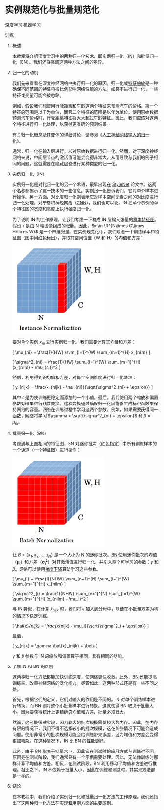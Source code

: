 # 实例规范化与批量规范化

[深度学习](https://www.baeldung.com/cs/category/ai/deep-learning) [机器学习](https://www.baeldung.com/cs/category/ai/ml)

[训练](https://www.baeldung.com/cs/tag/training)

1. 概述

    本教程将介绍深度学习中的两种归一化技术，即实例归一化（IN）和批量归一化（BN）。我们还将强调这两种方法之间的差异。

2. 归一化的动机

    我们先来看看在深度神经网络中执行归一化的原因。归一化或[特征缩放](https://www.baeldung.com/cs/feature-scaling)是一种确保不同范围的特征将按比例影响网络性能的方法。如果不进行归一化，一些特征或变量可能会被忽略。

    [例如](https://www.baeldung.com/cs/batch-normalization-cnn)，假设我们想使用行驶距离和车龄这两个特征来预测汽车的价格。第一个特征的范围是以千为单位，而第二个特征的范围是以年为单位。使用原始数据预测汽车价格时，行驶距离特征将大大超过车龄特征。因此，我们应该对这两个特征进行归一化处理，以获得更准确的预测结果。

    有关归一化概念及其变体的详细讨论，请参阅《[人工神经网络输入的归一化](https://www.baeldung.com/cs/normalizing-inputs-artificial-neural-network)》。

    通常，归一化在输入层进行，以对原始数据进行归一化。然而，对于深度神经网络来说，中间层节点的激活值可能会变得非常大，从而导致与我们的例子相同的问题。这就需要在隐藏层也进行某种类型的归一化。

3. 实例归一化（IN）

    实例归一化是对比归一化的另一个术语，最早出现在 [StyleNet](https://openaccess.thecvf.com/content_cvpr_2017/papers/Ulyanov_Improved_Texture_Networks_CVPR_2017_paper.pdf) 论文中。这两个名称都揭示了这一技术的一些信息。实例归一化告诉我们，它对单个样本进行操作。另一方面，对比度归一化则表示它对样本空间元素之间的对比度进行归一化处理。对于卷积神经网络（[CNN](https://www.baeldung.com/cs/ai-convolutional-neural-networks)），我们也可以说，IN 在单个示例的单个特征图的宽度和高度上执行强度归一化。

    为了说明 IN 的工作原理，让我们考虑一下构成 IN 层输入张量的[样本特征图](https://openaccess.thecvf.com/content_ECCV_2018/papers/Yuxin_Wu_Group_Normalization_ECCV_2018_paper.pdf)。假设 x 是由 N 幅图像组成的张量。因此，$x \in \R^{N\times C\times H\times W}$ 是一个四维张量。在实例规范化中，我们考虑一个训练样本和特征图（图中用红色标出），并取其空间位置（W 和 H）的均值和方差：

    ![实例规范](pic/instance-norm-300x287-1.webp)

    要对单个实例 $x_{ni}$ 进行实例归一化，我们需要计算其均值和方差：

    \[ \mu_{ni} = \frac{1}{HW} \sum_{l=1}^{W} \sum_{m=1}^{H} x_{nilm} \]

    \[ \sigma^2_{ni} = \frac{1}{HW} \sum_{l=1}^{W} \sum_{m=1}^{H} (x_{nilm} - \mu_{ni})^2 \]

    然后，利用得到的均值和方差，对每个空间维度进行归一化处理：

    \[ y_{nijk} = \frac{x_{nijk} - \mu_{ni}}{\sqrt{\sigma^2_{ni} + \epsilon}} \]

    其中 $\epsilon$ 是为使训练更稳定而添加的一个小值。最后，我们使用两个缩放和偏置参数对结果进行线性变换。这种变换通过确保归一化层能够生成标识函数来保持网络的容量。网络在训练过程中学习这两个参数。例如，如果需要获得同一函数，网络将学习 $\gamma = \sqrt{\sigma^2_{ni} + \epsilon}$ 和 $\beta = \mu_{ni}$。

4. 批量归一化（BN）

    考虑到与上图相同的特征图，BN 对迷你批次（红色指定）中所有训练样本的一个通道（一个特征图）进行操作：

    ![批规范](pic/batch-norm-300x291-1.webp)

    让 $B = \{x_1, x_2, ..., x_N\}$ 是一个大小为 N 的迷你批次。[BN](http://proceedings.mlr.press/v37/ioffe15.pdf) 使用迷你批次的均值（$\pmb{\mu_i}$）和方差（$\pmb{\sigma^2_i}$）对其激活值进行归一化，并引入两个可学习的参数：$\gamma$ 和 $\beta$。网络可以使用[梯度下降](https://www.baeldung.com/java-gradient-descent)算法学习这些参数。

    \[ \mu_{i} = \frac{1}{NHW} \sum_{n=1}^{N} \sum_{l=1}^{W} \sum_{m=1}^{H} x_{nilm} \]

    \[ \sigma^2_{i} = \frac{1}{NHW} \sum_{n=1}^{N} \sum_{l=1}^{W} \sum_{m=1}^{H} (x_{nilm} - \mu_i)^2 \]

    与 IN 类似，在计算 $\hat{x}_{nijk}$ 时，我们将 $\epsilon$ 加入到分母中，以便在小批量方差为零的情况下稳定训练。

    \[ \hat{x}_{nijk} = \frac{x_{nijk} - \mu_i}{\sqrt{\sigma^2_i + \epsilon}} \]

    最后，

    \[ y_{nijk} = \gamma \hat{x}_{nijk} + \beta \]

    $\gamma$ 和 $\beta$ 参数与 IN 的缩放和偏置算子相同，具有相同的功能。

5. 了解 IN 和 BN 的区别

    这两种归一化方法都能加快训练速度，使网络更快收敛。此外，[BN](https://arxiv.org/pdf/1806.02375.pdf) 还能提高训练率，改善神经网络的泛化能力。尽管如此，这两种形式还是有一些不同之处。

    首先，根据它们的定义，它们对输入的作用是不同的。IN 对单个训练样本进行转换，而 BN 则对整个小批量样本进行转换。这就使得 BN 取决于批量大小，因为要获得统计上更精确的均值和方差，批量必须很大。

    然而，这可能很难实现，因为较大的批次规模需要较大的内存。因此，在内存有限的情况下，我们不得不选择较小的批次规模，这在某些情况下可能会造成问题。使用非常小的批次规模可能会给训练带来误差，因为均值和方差会变得更加嘈杂。在这种情况下，IN 比 BN 的[性能](https://ieeexplore.ieee.org/stamp/stamp.jsp?arnumber=9163397&casa_token=Fp4U_lcEuL8AAAAA:9Y1Le8ye8p9cAWm2CD0E114QWV3Tfqrd9NScFaS5mdLP7bPG1svKmvh7So7K1S4n3SsbG3N3&tag=1)更好。

    此外，由于 BN 取决于批量大小，因此它在测试时的应用方式与训练时不同。原因是在测试阶段，我们通常只有一个示例需要处理。因此，无法像训练时那样计算平均值和方差。相反，在测试阶段，BN 利用移动平均值和方差进行推理。相比之下，IN 不依赖于批量大小，因此在训练和测试时，其实现方法都是一样的。

6. 结论

    在本教程中，我们介绍了实例归一化和批量归一化方法的工作原理。我们还指出了这两种归一化方法在实现和用例方面的主要区别。
